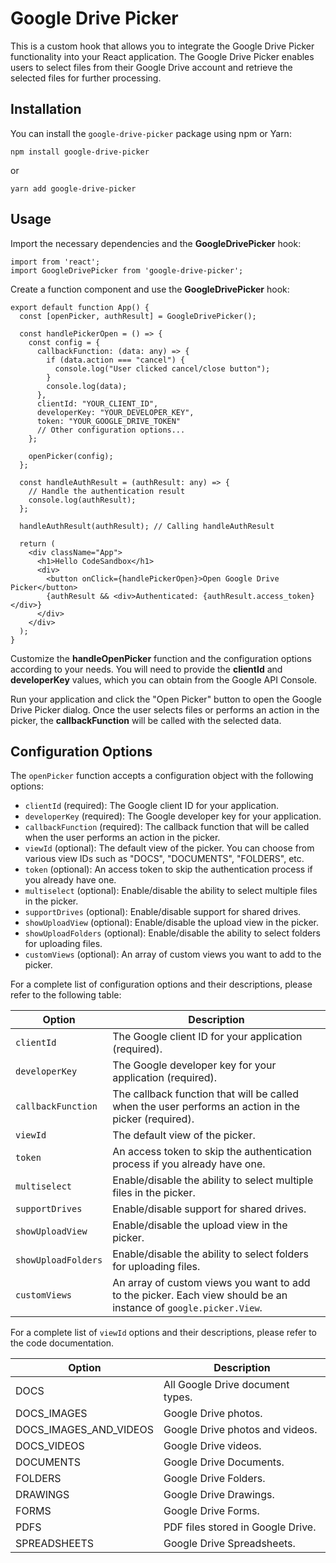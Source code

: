 # Google Drive Picker

This is a custom hook that allows you to integrate the Google Drive Picker functionality into your React application. The Google Drive Picker enables users to select files from their Google Drive account and retrieve the selected files for further processing.

## Installation

You can install the `google-drive-picker` package using npm or Yarn:

```shell
npm install google-drive-picker
```
or

```shell
yarn add google-drive-picker
```

## Usage

Import the necessary dependencies and the **__GoogleDrivePicker__** hook:

```shell
import from 'react';
import GoogleDrivePicker from 'google-drive-picker';
```

Create a function component and use the **__GoogleDrivePicker__** hook:

```shell
export default function App() {
  const [openPicker, authResult] = GoogleDrivePicker();

  const handlePickerOpen = () => {
    const config = {
      callbackFunction: (data: any) => {
        if (data.action === "cancel") {
          console.log("User clicked cancel/close button");
        }
        console.log(data);
      },
      clientId: "YOUR_CLIENT_ID",
      developerKey: "YOUR_DEVELOPER_KEY",
      token: "YOUR_GOOGLE_DRIVE_TOKEN"
      // Other configuration options...
    };

    openPicker(config);
  };

  const handleAuthResult = (authResult: any) => {
    // Handle the authentication result
    console.log(authResult);
  };

  handleAuthResult(authResult); // Calling handleAuthResult

  return (
    <div className="App">
      <h1>Hello CodeSandbox</h1>
      <div>
        <button onClick={handlePickerOpen}>Open Google Drive Picker</button>
        {authResult && <div>Authenticated: {authResult.access_token}</div>}
      </div>
    </div>
  );
}
```

Customize the **__handleOpenPicker__** function and the configuration options according to your needs. You will need to provide the **__clientId__** and **__developerKey__** values, which you can obtain from the Google API Console.

Run your application and click the "Open Picker" button to open the Google Drive Picker dialog. Once the user selects files or performs an action in the picker, the **__callbackFunction__** will be called with the selected data.

## Configuration Options

The `openPicker` function accepts a configuration object with the following options:

- `clientId` (required): The Google client ID for your application.
- `developerKey` (required): The Google developer key for your application.
- `callbackFunction` (required): The callback function that will be called when the user performs an action in the picker.
- `viewId` (optional): The default view of the picker. You can choose from various view IDs such as "DOCS", "DOCUMENTS", "FOLDERS", etc.
- `token` (optional): An access token to skip the authentication process if you already have one.
- `multiselect` (optional): Enable/disable the ability to select multiple files in the picker.
- `supportDrives` (optional): Enable/disable support for shared drives.
- `showUploadView` (optional): Enable/disable the upload view in the picker.
- `showUploadFolders` (optional): Enable/disable the ability to select folders for uploading files.
- `customViews` (optional): An array of custom views you want to add to the picker.

For a complete list of configuration options and their descriptions, please refer to the following table:

| Option              | Description                                                                                                      |
| ------------------- | ---------------------------------------------------------------------------------------------------------------- |
| `clientId`          | The Google client ID for your application (required).                                                             |
| `developerKey`      | The Google developer key for your application (required).                                                         |
| `callbackFunction`  | The callback function that will be called when the user performs an action in the picker (required).             |
| `viewId`            | The default view of the picker.                                                                                  |
| `token`             | An access token to skip the authentication process if you already have one.                                      |
| `multiselect`       | Enable/disable the ability to select multiple files in the picker.                                                |
| `supportDrives`     | Enable/disable support for shared drives.                                                                        |
| `showUploadView`    | Enable/disable the upload view in the picker.                                                                    |
| `showUploadFolders` | Enable/disable the ability to select folders for uploading files.                                                |
| `customViews`       | An array of custom views you want to add to the picker. Each view should be an instance of `google.picker.View`. |

For a complete list of `viewId` options and their descriptions, please refer to the code documentation.

| Option                  | Description                                       |
| ----------------------- | ------------------------------------------------- |
| DOCS                    | All Google Drive document types.                  |
| DOCS_IMAGES             | Google Drive photos.                              |
| DOCS_IMAGES_AND_VIDEOS  | Google Drive photos and videos.                   |
| DOCS_VIDEOS             | Google Drive videos.                              |
| DOCUMENTS               | Google Drive Documents.                           |
| FOLDERS                 | Google Drive Folders.                             |
| DRAWINGS                | Google Drive Drawings.                            |
| FORMS                   | Google Drive Forms.                               |
| PDFS                    | PDF files stored in Google Drive.                 |
| SPREADSHEETS            | Google Drive Spreadsheets.                        |



